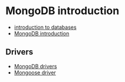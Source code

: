 # MongoDB introduction

* [introduction to databases](https://www.youtube.com/watch?v=X7v0O8yiUuY)
* [MongoDB introduction](https://www.youtube.com/watch?v=-bt_y4Loofg)
## Drivers
* [MongoDB drivers](https://www.mongodb.com/developer/drivers/)
* [Mongoose driver](https://mongoosejs.com/)